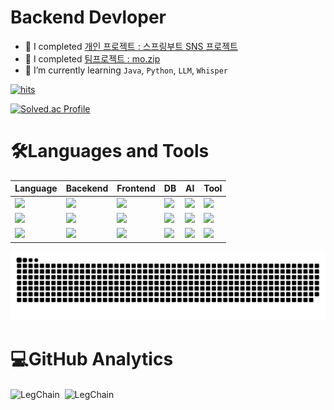 

<h1 align="left">Backend Devloper</h1>

- 🔭 I completed [개인 프로젝트 : 스프링부트 SNS 프로젝트](https://github.com/LegdayDev/SNS-Photogram)
- 🔭 I completed [팀프로젝트 : mo.zip](https://github.com/PKNU-JavaStudy/mozip_backend)
- 🌱 I’m currently learning `Java`, `Python`, `LLM`, `Whisper`

[![hits](https://myhits.vercel.app/api/hit/https%3A%2F%2Fgithupb.com%2FLegChain?color=blue&label=hits&size=small)](https://myhits.vercel.app)

[![Solved.ac Profile](http://mazassumnida.wtf/api/v2/generate_badge?boj=chlwodud0327)](https://solved.ac/chlwodud0327/)
<h1 align="left">🛠️Languages and Tools</h1>

|Language|Bacekend|Frontend|DB|AI|Tool|
|---|---|---|---|---|---|
|<img src="https://img.shields.io/badge/java-007396?style=for-the-badge&logo=coffeescript&logoColor=white">|<img src="https://img.shields.io/badge/spring boot-6DB33F?style=for-the-badge&logo=springboot&logoColor=white"> |<img src="https://img.shields.io/badge/html5-E34F26?style=for-the-badge&logo=html5&logoColor=white"> |<img src="https://img.shields.io/badge/oracle-F80000?style=for-the-badge&logo=oracle&logoColor=white">  | <img src="https://img.shields.io/badge/huggingface-FFD21E?style=for-the-badge&logo=huggingface&logoColor=white"/>|<img src="https://img.shields.io/badge/git-F05032?style=for-the-badge&logo=git&logoColor=white">|
|<img src="https://img.shields.io/badge/javascript-F7DF1E?style=for-the-badge&logo=javascript&logoColor=black"> |<img src="https://img.shields.io/badge/spring security-6DB33F?style=for-the-badge&logo=springsecurity&logoColor=white"> |<img src="https://img.shields.io/badge/css-1572B6?style=for-the-badge&logo=css3&logoColor=white">|  <img src="https://img.shields.io/badge/mariaDB-003545?style=for-the-badge&logo=mariaDB&logoColor=white"> | <img src="https://img.shields.io/badge/langchain-1C3C3C?style=for-the-badge&logo=langchain&logoColor=white"/>|<img src="https://img.shields.io/badge/github-181717?style=for-the-badge&logo=github&logoColor=white">|
|<img src="https://img.shields.io/badge/python-3776AB?style=for-the-badge&logo=python&logoColor=white"> |<img src="https://img.shields.io/badge/FastAPI-009688?style=for-the-badge&logo=FastAPI&logoColor=white">|<img src="https://img.shields.io/badge/jquery-0769AD?style=for-the-badge&logo=jquery&logoColor=white"> |<img src="https://img.shields.io/badge/Chroma DB-C71A36?style=for-the-badge&logo=ChromaDB&logoColor=white">|<img src="https://img.shields.io/badge/Whisper-C71A36?style=for-the-badge&logo=Whisper&logoColor=white">|<img src="https://img.shields.io/badge/Notion-000000?style=for-the-badge&logo=notion&logoColor=white"/>|


![snake gif](https://github.com/LegChain/LegChain/blob/output/github-contribution-grid-snake.svg)

<h1 align="left">💻GitHub Analytics</h1>
<p>
  <img align="center" src="https://github-readme-stats.vercel.app/api?username=LegChain&show_icons=true&locale=en&theme=tokyonight" alt="LegChain" />&nbsp;
  <img align="center" src="https://github-readme-stats.vercel.app/api/top-langs?username=LegChain&show_icons=true&locale=en&layout=compact&theme=tokyonight" alt="LegChain" />
</p>




